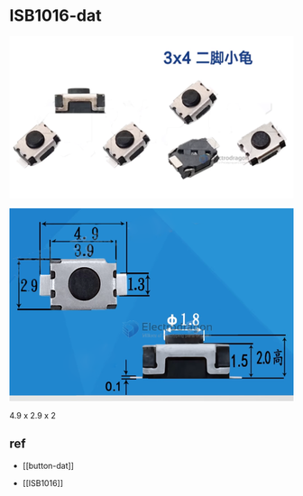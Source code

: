 

# ISB1016-dat 

![](2023-10-11-15-03-54.png)

![](2023-10-11-15-10-31.png)

4.9 x 2.9 x 2




## ref 

- [[button-dat]]

- [[ISB1016]]